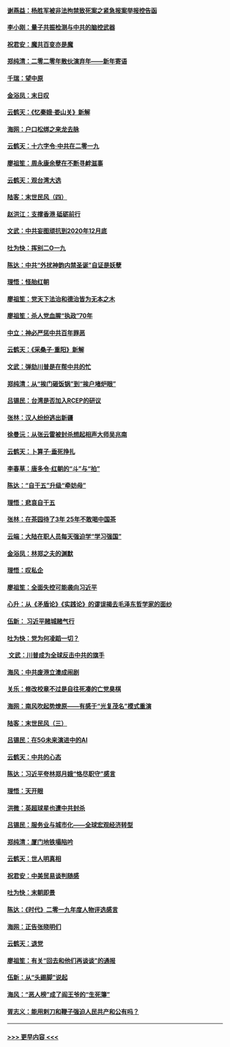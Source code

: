 #### [谢燕益：杨胜军被非法拘禁致死案之紧急报案举报控告函](../pages/nsc993/n11756134.md?t=01020201) 
#### [李小刚：量子共振检测与中共的脑控武器](../pages/nsc993/n11754518.md?t=01020201) 
#### [祝君安：魔共百变亦是魔](../pages/nsc993/n11754469.md?t=01020201) 
#### [郑纯清：二零二零年散伙演弃年——新年寄语](../pages/nsc993/n11754195.md?t=01020201) 
#### [千瑞：望中原](../pages/nsc993/n11754159.md?t=01020201) 
#### [金浴凤：末日叹](../pages/nsc993/n11752359.md?t=01020201) 
#### [云鹤天：《忆秦娥‧娄山关》新解](../pages/nsc993/n11752348.md?t=01020201) 
#### [海网：户口松绑之来龙去脉](../pages/nsc993/n11752328.md?t=01020201) 
#### [云鹤天：十六字令‧中共在二零一九](../pages/nsc993/n11752305.md?t=01020201) 
#### [廖祖笙：周永康余孽在不断寻衅滋事](../pages/nsc993/n11751013.md?t=01020201) 
#### [云鹤天：观台湾大选](../pages/nsc993/n11751007.md?t=01020201) 
#### [陆客：末世民风（四）](../pages/nsc993/n11749203.md?t=01020201) 
#### [赵洪江：支撑香港 砥砺前行](../pages/nsc993/n11748482.md?t=01020201) 
#### [文武：中共妄图顽抗到2020年12月底](../pages/nsc993/n11748446.md?t=01020201) 
#### [吐为快：挥别二O一九](../pages/nsc993/n11748411.md?t=01020201) 
#### [陈达：中共“外扰神韵内禁圣诞”自证是妖孽](../pages/nsc993/n11748226.md?t=01020201) 
#### [理悟：怪胎红朝](../pages/nsc993/n11748206.md?t=01020201) 
#### [廖祖笙：党天下法治和德治皆为无本之木](../pages/nsc993/n11748135.md?t=01020201) 
#### [廖祖笙：杀人党血腥“执政”70年](../pages/nsc993/n11745144.md?t=01020201) 
#### [中立：神必严惩中共百年罪恶](../pages/nsc993/n11744970.md?t=01020201) 
#### [云鹤天：《采桑子‧重阳》新解](../pages/nsc993/n11744948.md?t=01020201) 
#### [文武：弹劾川普是在帮中共的忙](../pages/nsc993/n11744758.md?t=01020201) 
#### [郑纯清：从“挨门砸饭锅”到“挨户堵炉眼”](../pages/nsc993/n11744745.md?t=01020201) 
#### [吕锡民：台湾是否加入RCEP的研议](../pages/nsc993/n11744701.md?t=01020201) 
#### [张林：汉人纷纷逃出新疆](../pages/nsc993/n11743530.md?t=01020201) 
#### [徐曼沅：从张云雷被封杀想起相声大师吴兆南](../pages/nsc993/n11741816.md?t=01020201) 
#### [云鹤天：卜算子‧垂死挣扎](../pages/nsc993/n11739956.md?t=01020201) 
#### [李春草：唐多令‧红朝的“斗”与“拍”](../pages/nsc993/n11739830.md?t=01020201) 
#### [陈达：“自干五”升级“牵妨母”](../pages/nsc993/n11739724.md?t=01020201) 
#### [理悟：悲哀自干五](../pages/nsc993/n11739547.md?t=01020201) 
#### [张林：在茶园待了3年 25年不敢喝中国茶](../pages/nsc993/n11739240.md?t=01020201) 
#### [云端：大陆在职人员每天强迫学“学习强国”](../pages/nsc993/n11738735.md?t=01020201) 
#### [金浴凤：林郑之夫的渊默](../pages/nsc993/n11737735.md?t=01020201) 
#### [理悟：叹私企](../pages/nsc993/n11737715.md?t=01020201) 
#### [廖祖笙：全面失控可能袭向习近平](../pages/nsc993/n11737704.md?t=01020201) 
#### [心升：从《矛盾论》《实践论》的谬误揭去毛泽东哲学家的面纱](../pages/nsc993/n11736962.md?t=01020201) 
#### [伍新： 习近平赌城赌气行](../pages/nsc993/n11736929.md?t=01020201) 
#### [吐为快：党为何凌蹈一切？](../pages/nsc993/n11736915.md?t=01020201) 
#### [ 文武：川普成为全球反击中共的旗手](../pages/nsc993/n11736882.md?t=01020201) 
#### [海风：中共废港立澳成闹剧](../pages/nsc993/n11735857.md?t=01020201) 
#### [关乐：修改校章不过是自往死凑的亡党臭棋](../pages/nsc993/n11735097.md?t=01020201) 
#### [海网：南风吹起势燎原——有感于“光复茂名”模式重演](../pages/nsc993/n11732308.md?t=01020201) 
#### [陆客：末世民风（三）](../pages/nsc993/n11732211.md?t=01020201) 
#### [吕锡民：在5G未来演进中的AI](../pages/nsc993/n11730010.md?t=01020201) 
#### [云鹤天：中共的心态](../pages/nsc993/n11729906.md?t=01020201) 
#### [陈达：习近平夸林郑月娥“恪尽职守”感言](../pages/nsc993/n11729881.md?t=01020201) 
#### [理悟：天开眼](../pages/nsc993/n11729699.md?t=01020201) 
#### [洪微：英超球星也遭中共封杀](../pages/nsc993/n11727243.md?t=01020201) 
#### [吕锡民：服务业与城市化——全球宏观经济转型](../pages/nsc993/n11725845.md?t=01020201) 
#### [郑纯清：厦门地铁塌陷吟](../pages/nsc993/n11725813.md?t=01020201) 
#### [云鹤天：世人明真相](../pages/nsc993/n11725621.md?t=01020201) 
#### [祝君安：中美贸易谈判随感](../pages/nsc993/n11725609.md?t=01020201) 
#### [吐为快：末朝即景](../pages/nsc993/n11723365.md?t=01020201) 
#### [陈达：《时代》二零一九年度人物评选感言](../pages/nsc993/n11723337.md?t=01020201) 
#### [海网：正告张晓明们](../pages/nsc993/n11723228.md?t=01020201) 
#### [云鹤天：退党](../pages/nsc993/n11723056.md?t=01020201) 
#### [廖祖笙：有关“回去和他们再谈谈”的通报](../pages/nsc993/n11722442.md?t=01020201) 
#### [伍新：从“头踢脚”说起](../pages/nsc993/n11722429.md?t=01020201) 
#### [海风：“恶人榜”成了阎王爷的“生死簿”](../pages/nsc993/n11722272.md?t=01020201) 
#### [胥志义：能用剌刀和鞭子强迫人民共产和公有吗？](../pages/nsc993/n11720569.md?t=01020201) 

----
#### [ >>> 更早内容 <<< ](../indexes/nsc993-earlier.md)
